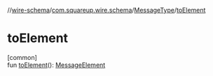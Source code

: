 //[wire-schema](../../../index.md)/[com.squareup.wire.schema](../index.md)/[MessageType](index.md)/[toElement](to-element.md)

# toElement

[common]\
fun [toElement](to-element.md)(): [MessageElement](../../com.squareup.wire.schema.internal.parser/-message-element/index.md)
